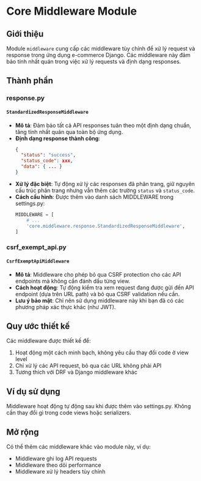 # Core Middleware Module

## Giới thiệu
Module `middleware` cung cấp các middleware tùy chỉnh để xử lý request và response trong ứng dụng e-commerce Django. Các middleware này đảm bảo tính nhất quán trong việc xử lý requests và định dạng responses.

## Thành phần

### response.py

#### `StandardizedResponseMiddleware`
- **Mô tả**: Đảm bảo tất cả API responses tuân theo một định dạng chuẩn, tăng tính nhất quán qua toàn bộ ứng dụng.
- **Định dạng response thành công**:
  ```json
  {
    "status": "success",
    "status_code": xxx,
    "data": { ... }
  }
  ```
- **Xử lý đặc biệt**: Tự động xử lý các responses đã phân trang, giữ nguyên cấu trúc phân trang nhưng vẫn thêm các trường `status` và `status_code`.
- **Cách cấu hình**: Được thêm vào danh sách MIDDLEWARE trong settings.py:
  ```python
  MIDDLEWARE = [
      # ...
      'core.middleware.response.StandardizedResponseMiddleware',
  ]
  ```

### csrf_exempt_api.py

#### `CsrfExemptApiMiddleware`
- **Mô tả**: Middleware cho phép bỏ qua CSRF protection cho các API endpoints mà không cần đánh dấu từng view.
- **Cách hoạt động**: Tự động kiểm tra xem request đang được gửi đến API endpoint (dựa trên URL path) và bỏ qua CSRF validation nếu cần.
- **Lưu ý bảo mật**: Chỉ nên sử dụng middleware này khi bạn đã có các phương pháp xác thực khác (như JWT).

## Quy ước thiết kế
Các middleware được thiết kế để:
1. Hoạt động một cách minh bạch, không yêu cầu thay đổi code ở view level
2. Chỉ xử lý các API request, bỏ qua các URL không phải API
3. Tương thích với DRF và Django middleware khác

## Ví dụ sử dụng
Middleware hoạt động tự động sau khi được thêm vào settings.py. Không cần thay đổi gì trong code views hoặc serializers.

## Mở rộng
Có thể thêm các middleware khác vào module này, ví dụ:
- Middleware ghi log API requests
- Middleware theo dõi performance
- Middleware xử lý headers tùy chỉnh
